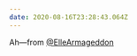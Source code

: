 ```yaml
---
date: 2020-08-16T23:28:43.064Z
---
```

Ah—from [@ElleArmageddon](https://twitter.com/ElleArmageddon)